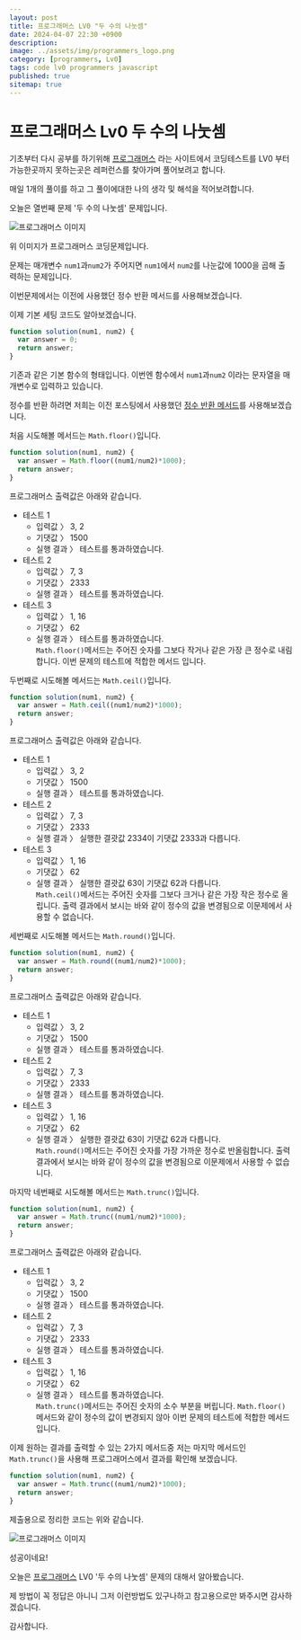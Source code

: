 ```yaml
---
layout: post
title: 프로그래머스 LV0 "두 수의 나눗셈"
date: 2024-04-07 22:30 +0900
description: 
image: ../assets/img/programmers_logo.png
category: [programmers, Lv0]
tags: code lv0 programmers javascript
published: true
sitemap: true
---
```


# 프로그래머스 Lv0 두 수의 나눗셈

  기초부터 다시 공부를 하기위해 [프로그래머스](https://programmers.co.kr/) 라는 사이트에서
  코딩테스트를 LV0 부터 가능한곳까지 못하는곳은 레퍼런스를 찾아가며 풀어보려고 합니다.
  
  매일 1개의 풀이를 하고 그 풀이에대한 나의 생각 및 해석을 적어보려합니다.

  오늘은 열번째 문제 '두 수의 나눗셈' 문제입니다.

  ![프로그래머스 이미지](../assets/img/두수의나눗셈_01.png)

  위 이미지가 프로그래머스 코딩문제입니다.
  
  문제는 매개변수 `num1`과`num2`가 주어지면 `num1`에서 `num2`를 나눈값에 1000을 곱해 출력하는 문제입니다.

  이번문제에서는 이전에 사용했던 정수 반환 메서드를 사용해보겠습니다.

  이제 기본 세팅 코드도 알아보겠습니다.
  
```javascript
function solution(num1, num2) {
  var answer = 0;
  return answer;
}
``` 
기존과 같은 기본 함수의 형태입니다. 이번엔 함수에서 `num1`과`num2` 이라는 문자열을 매개변수로 입력하고 있습니다.

정수를 반환 하려면 저희는 이전 포스팅에서 사용했던 [정수 반환 메서드](https://spearboy.github.io/posts/programmers_2/)를 사용해보겠습니다.


처음 시도해볼 메서드는 `Math.floor()`입니다.
```javascript
function solution(num1, num2) {
  var answer = Math.floor((num1/num2)*1000);
  return answer;
}
``` 
프로그래머스 출력값은 아래와 같습니다.
  + 테스트 1
    + 입력값 〉	3, 2
    + 기댓값 〉	1500
    + 실행 결과 〉	테스트를 통과하였습니다.
  + 테스트 2
    + 입력값 〉	7, 3
    + 기댓값 〉	2333
    + 실행 결과 〉	테스트를 통과하였습니다.
  + 테스트 3
    + 입력값 〉	1, 16
    + 기댓값 〉	62
    + 실행 결과 〉	테스트를 통과하였습니다.   
`Math.floor()`메서드는 주어진 숫자를 그보다 작거나 같은 가장 큰 정수로 내림합니다. 이번 문제의 테스트에 적합한 메서드 입니다.   

두번째로 시도해볼 메서드는 `Math.ceil()`입니다.   
```javascript
function solution(num1, num2) {
  var answer = Math.ceil((num1/num2)*1000);
  return answer;
}
``` 
프로그래머스 출력값은 아래와 같습니다.   
  + 테스트 1
    + 입력값 〉	3, 2
    + 기댓값 〉	1500
    + 실행 결과 〉	테스트를 통과하였습니다.
  + 테스트 2
    + 입력값 〉	7, 3
    + 기댓값 〉	2333
    + 실행 결과 〉	실행한 결괏값 2334이 기댓값 2333과 다릅니다.
  + 테스트 3
    + 입력값 〉	1, 16
    + 기댓값 〉	62
    + 실행 결과 〉	실행한 결괏값 63이 기댓값 62과 다릅니다.   
`Math.ceil()`메서드는 주어진 숫자를 그보다 크거나 같은 가장 작은 정수로 올립니다. 출력 결과에서 보시는 바와 같이 정수의 값을 변경됨으로 이문제에서 사용할 수 없습니다.   

세번째로 시도해볼 메서드는 `Math.round()`입니다.   
```javascript
function solution(num1, num2) {
  var answer = Math.round((num1/num2)*1000);
  return answer;
}
``` 
프로그래머스 출력값은 아래와 같습니다.   
  + 테스트 1
    + 입력값 〉	3, 2
    + 기댓값 〉	1500
    + 실행 결과 〉	테스트를 통과하였습니다.
  + 테스트 2
    + 입력값 〉	7, 3
    + 기댓값 〉	2333
    + 실행 결과 〉	테스트를 통과하였습니다.
  + 테스트 3
    + 입력값 〉	1, 16
    + 기댓값 〉	62
    + 실행 결과 〉	실행한 결괏값 63이 기댓값 62과 다릅니다.   
`Math.round()`메서드는 주어진 숫자를 가장 가까운 정수로 반올림합니다. 출력 결과에서 보시는 바와 같이 정수의 값을 변경됨으로 이문제에서 사용할 수 없습니다. 

마지막 네번째로 시도해볼 메서드는 `Math.trunc()`입니다.   
```javascript
function solution(num1, num2) {
  var answer = Math.trunc((num1/num2)*1000);
  return answer;
}
``` 
프로그래머스 출력값은 아래와 같습니다.   
  + 테스트 1
    + 입력값 〉	3, 2
    + 기댓값 〉	1500
    + 실행 결과 〉	테스트를 통과하였습니다.
  + 테스트 2
    + 입력값 〉	7, 3
    + 기댓값 〉	2333
    + 실행 결과 〉	테스트를 통과하였습니다.
  + 테스트 3
    + 입력값 〉	1, 16
    + 기댓값 〉	62
    + 실행 결과 〉	테스트를 통과하였습니다.   
`Math.trunc()`메서드는 주어진 숫자의 소수 부분을 버립니다. `Math.floor()`메서드와 같이 정수의 값이 변경되지 않아 이번 문제의 테스트에 적합한 메서드 입니다.    

이제 원하는 결과를 출력할 수 있는 2가지 메서드중 저는 마지막 메서드인 `Math.trunc()`을 사용해 프로그래머스에서 결과를 확인해 보겠습니다.

```javascript
function solution(num1, num2) {
  var answer = Math.trunc((num1/num2)*1000);
  return answer;
}
``` 
제출용으로 정리한 코드는 위와 같습니다.

![프로그래머스 이미지](../assets/img/두수의나눗셈_02.png)

성공이네요!

오늘은 [프로그래머스](https://programmers.co.kr/) LV0 '두 수의 나눗셈' 문제의 대해서 알아봤습니다.

제 방법이 꼭 정답은 아니니 그저 이런방법도 있구나하고 참고용으로만 봐주시면 감사하겠습니다.

감사합니다.